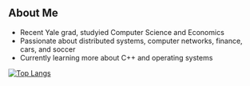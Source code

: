 ## About Me
- Recent Yale grad, studyied Computer Science and Economics
- Passionate about distributed systems, computer networks, finance, cars, and soccer
- Currently learning more about C++ and operating systems

[![Top Langs](https://github-readme-stats.vercel.app/api/top-langs/?username=psebaraj&layout=compact&langs_count=6&theme=dark&exclude_repo=github-readme-stats,Adventurista)](https://github.com/psebaraj/github-readme-stats)

<!-- [![GitHub Streak](https://github-readme-streak-stats.herokuapp.com/?user=psebaraj&theme=dark)](https://git.io/streak-stats) -->

<!---
PSebaRaj/PSebaRaj is a ✨ special ✨ repository because its `README.md` (this file) appears on your GitHub profile.
You can click the Preview link to take a look at your changes.
--->
